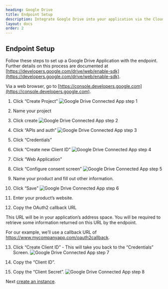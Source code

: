 ```yaml
---
heading: Google Drive
title: Endpoint Setup
description: Integrate Google Drive into your application via the Cloud Elements APIs.
layout: docs
order: 2
---
```

## Endpoint Setup

Follow these steps to set up a Google Drive Application with the endpoint.  Further details on this process are documented at [https://developers.google.com/drive/web/enable-sdk](https://developers.google.com/drive/web/enable-sdk).

Via a web browser, go to [https://console.developers.google.com](https://console.developers.google.com).

1. Click “Create Project”
![Google Drive Connected App step 1](http://cloud-elements.com/wp-content/uploads/2015/03/GoogleDriveAPI1.png)

2. Name your project

3. Click create
![Google Drive Connected App step 2](http://cloud-elements.com/wp-content/uploads/2015/03/GoogleDriveAPI2.png)

4. Click “APIs and auth”
![Google Drive Connected App step 3](http://cloud-elements.com/wp-content/uploads/2015/03/GoogleDriveAPI3.png)

5. Click “Credentials”

6. Click “Create new Client ID”
![Google Drive Connected App step 4](http://cloud-elements.com/wp-content/uploads/2015/03/GoogleDriveAPI4.png)

7. Click “Web Application”

8. Click “Configure consent screen”
![Google Drive Connected App step 5](http://cloud-elements.com/wp-content/uploads/2015/03/GoogleDriveAPI5.png)

9. Name your product and fill out other information.

10. Click “Save”
![Google Drive Connected App step 6](http://cloud-elements.com/wp-content/uploads/2015/03/GoogleDriveAPI6.png)

11. Enter your product’s website.

12. Copy the OAuth2 callback URL

This URL will be in your application’s address space. You will be required to retrieve some information returned on this URL by the endpoint.

For our example, we’ll use a callback URL of https://www.mycompanyapp.com/oauth2callback.

13. Click “Create Client ID” - This will take you back to the “Credentials” Screen.
![Google Drive Connected App step 7](http://cloud-elements.com/wp-content/uploads/2015/03/GoogleDriveAPI7.png)

14. Copy the “Client ID”.

15. Copy the “Client Secret”.
![Google Drive Connected App step 8](http://cloud-elements.com/wp-content/uploads/2015/03/GoogleDriveAPI8.png)

Next [create an instance](googledrive-create-instance.html).
